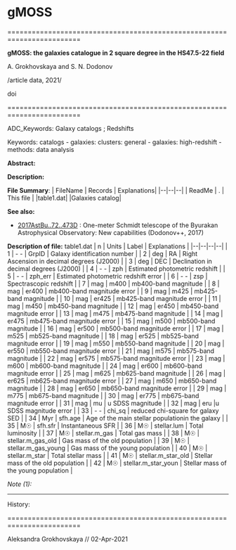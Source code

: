 # gMOSS

========================================================================

**gMOSS: the galaxies catalogue in 2 square degree in the HS47.5-22 field**
    
A. Grokhovskaya and S. N. Dodonov
   
/article data, 2021/
   
   doi
   
========================================================================

ADC_Keywords: Galaxy catalogs ; Redshifts

Keywords: catalogs - galaxies: clusters: general - galaxies: high-redshift -
          methods: data analysis

**Abstract:**


**Description:**
    

**File Summary**:
| FileName | Records | Explanations|
|--|--|--|
| ReadMe  | . | This file |
|table1.dat|  |Galaxies catalog|
    
**See also:**
  

 -  [2017AstBu..72..473D](https://ui.adsabs.harvard.edu/abs/2017AstBu..72..473D//abstract) : One-meter Schmidt telescope of the Byurakan Astrophysical Observatory: New capabilities (Dodonov++, 2017)
   

**Description of file:** table1.dat
| n | Units | Label | Explanations |
|--|--|--|--|
| 1 | - - | GrpID | Galaxy identification number |
| 2 | deg | RA | Right Ascension in decimal degrees (J2000) |
| 3 | deg | DEC | Declination in decimal degrees (J2000) |
| 4 | - - | zph | Estimated photometric redshift |
| 5 | - - | zph_err | Estimated photometric redshift error |
| 6 | - - | zsp | Spectrascopic redshift |
| 7 | mag | m400 | mb400-band magnitude |
| 8 | mag | er400 | mb400-band magnitude error |
| 9 | mag | m425 | mb425-band magnitude |
| 10 | mag | er425 | mb425-band magnitude error |
| 11 | mag | m450 | mb450-band magnitude |
| 12 | mag | er450 | mb450-band magnitude error |
| 13 | mag | m475 | mb475-band magnitude |
| 14 | mag | er475 | mb475-band magnitude error |
| 15 | mag | m500 | mb500-band magnitude |
| 16 | mag | er500 | mb500-band magnitude error |
| 17 | mag | m525 | mb525-band magnitude |
| 18 | mag | er525 | mb525-band magnitude error |
| 19 | mag | m550 | mb550-band magnitude |
| 20 | mag | er550 | mb550-band magnitude error |
| 21 | mag | m575 | mb575-band magnitude |
| 22 | mag | er575 | mb575-band magnitude error |
| 23 | mag | m600 | mb600-band magnitude |
| 24 | mag | er600 | mb600-band magnitude error |
| 25 | mag | m625 | mb625-band magnitude |
| 26 | mag | er625 | mb625-band magnitude error |
| 27 | mag | m650 | mb650-band magnitude |
| 28 | mag | er650 | mb650-band magnitude error |
| 29 | mag | m775 | mb675-band magnitude |
| 30 | mag | er775 | mb675-band magnitude error |
| 31 | mag | mu | u SDSS magnitude |
| 32 | mag | eru |u SDSS magnitude error |
| 33 | - - | chi_sq | reduced chi-square for galaxy SED |
| 34 | Myr | sfh.age | Age of the main stellar populationin the galaxy |
| 35 | M☉ | sfh.sfr | Instantaneous SFR |
| 36 | M☉ | stellar.lum | Total luminosity |
| 37 | M☉ | stellar.m_gas | Total gas mass |
| 38 | M☉ | stellar.m_gas_old | Gas mass of the old population |
| 39 | M☉ | stellar.m_gas_young | Gas mass of the young population |
| 40 | M☉ | stellar.m_star | Total stellar mass |
| 41 | M☉ | stellar.m_star_old | Stellar mass of the old population |
| 42 | M☉ | stellar.m_star_youn | Stellar mass of the young population |
  
*Note (1):* 

--------------------------------------------------------------------------------


History:
    

========================================================================

Aleksandra Grokhovskaya // 02-Apr-2021

